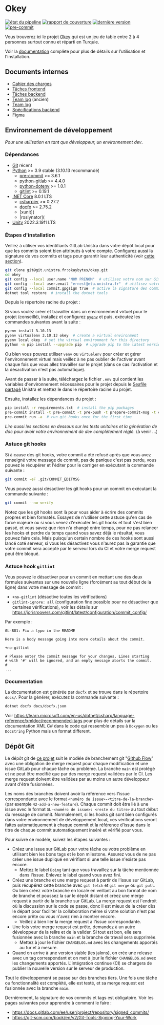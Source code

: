 # Okey

[![état du pipeline](https://git.unistra.fr/okaybytes/okey/badges/main/pipeline.svg)](https://git.unistra.fr/okaybytes/okey/-/commits/main)
[![rapport de couverture](https://git.unistra.fr/okaybytes/okey/badges/main/coverage.svg)](https://git.unistra.fr/okaybytes/okey/coverage)
[![dernière version](https://git.unistra.fr/okaybytes/okey/-/badges/release.svg)](https://git.unistra.fr/okaybytes/okey/-/releases/permalink/latest)
[![pre-commit](https://img.shields.io/badge/pre--commit-enabled-brightgreen?logo=pre-commit)](https://github.com/pre-commit/pre-commit)

Vous trouverez ici le projet [Okey](https://git.unistra.fr/okaybytes/okey) qui est un jeu de table entre 2 à 4 personnes surtout connu et réparti en Turquie.

Voir la [documentation](https://okaybytes.pages.unistra.fr/okey) complète pour plus de détails sur l'utilisation et l'installation.

## Documents internes

* [Cahier des charges](https://docs.google.com/document/d/1Rsr_0wPjUDgFJGwcGmsh3udF6GZKAEvckagoF2dQsZc/edit?usp=sharing)
* [Tâches frontend](https://docs.google.com/document/d/1juRMyaspqpbGG-6astmrf9sYpfhF4I-d_2sC1IXX4jM/edit?usp=sharing)
* [Tâches backend](https://docs.google.com/document/d/1tw6rdk8RJixN4Gf4Xx8rJSAIJKp01h6838isS8QlBjY/edit?usp=sharing)
* [Team log](https://docs.google.com/spreadsheets/d/1c_RrIB0kDTPiEfFVfjjMwCOlqc8TLVP4LDvLlRVz5Ng/edit?usp=sharing) (ancien)
* [Team log](https://docs.google.com/spreadsheets/d/1Lx6XSw-6TPpPX6M-f2ByZmqWlIIDPr0a4ye2qn6C0Tg/edit?usp=sharing)
* [Spécifications backend](https://docs.google.com/document/d/138RZhz9YMOilw_RB4Bq7qBsjzFfuHsJlgB5n1W3kzYc/edit?usp=sharing)
* [Figma](https://www.figma.com/file/ZTVmviAU1qUqfNIfh04j1V/Untitled?type=design&node-id=0%3A1&mode=design&t=2wq9oDEamRp9MzS5-1)

## Environnement de développement

*Pour une utilisation en tant que développeur, un environnement dev*.

### Dépendances

* [Git](https://git-scm.com/) récent
* [Python](https://www.python.org/) >= 3.9 stable (3.10.13 recommandé)
  * [pre-commit](https://pre-commit.com/) >= 3.6.1
  * [python-gitlab](https://python-gitlab.readthedocs.io/en/v4.4.0/) >= 4.4.0
  * [python-dotenv](https://pypi.org/project/python-dotenv/) >= 1.0.1
  * [gitlint](https://jorisroovers.com/gitlint/latest/) >= 0.19.1
* [.NET Core](https://dotnet.microsoft.com/en-us/download) 8.0.1 LTS
  * [csharpier](https://csharpier.com/) >= 0.27.2
  * [docfx](https://dotnet.github.io/docfx/index.html) >= 2.75.2
  * [xunit](
  * [roslynator](
* [Unity](https://unity.com/fr) 2022.3.19f1 LTS

### Étapes d'installation

Veillez à utiliser vos identifiants GitLab Unistra dans votre dépôt local pour que les commits soient bien attribués à votre compte. Configurez aussi la signature de vos commits et tags pour garantir leur authenticité (voir [cette section](#dépôt-git)).

```sh
git clone git@git.unistra.fr:okaybytes/okey.git
cd okey
git config --local user.name "NOM PRENOM"  # utilisez votre nom sur GitLab Unistra
git config --local user.email "ernest@etu.unistra.fr"  # utilisez votre email sur GitLab Unistra
git config --local commit.gpgsign true  # active la signature des commits automatique
dotnet tool restore  # install the dotnet tools

```

Depuis le répertoire racine du projet :

Si vous voulez créer et travailler dans un environnement virtuel pour le projet (conseillé), installez et configurez [`pyenv`](https://github.com/pyenv/pyenv?tab=readme-ov-file#installation) et puis, exécutez les commandes suivantes avant la suite :

```sh
pyenv install 3.10.13
pyenv virtualenv 3.10.13 okey  # create a virtual environment
pyenv local okey  # set the virtual environment for this directory
python -m pip install --upgrade pip  # upgrade pip to the latest version
```

Ou bien vous pouvez utiliser `venv` ou `virtuelenv` pour créer et gérer l'environnement virtuel mais veillez à ne pas oublier de l'activer avant chaque fois que vous allez travailler sur le projet (dans ce cas l'activation et la désactivation n'est pas automatique).

Avant de passer à la suite, téléchargez le fichier `.env` qui contient les variables d'environnement nécessaires pour le projet depuis le [Seafile partagé](https://seafile.unistra.fr/smart-link/2ab30c65-6f80-4575-a26b-90b170481569/) Unistra et mettez le dans le répertoire racine du projet.

Ensuite, installez les dépendances du projet :

```sh
pip install -r requirements.txt  # install the pip packages
pre-commit install -t pre-commit -t pre-push -t prepare-commit-msg -t commit-msg  # install git hooks
pre-commit run -a  # run git hooks once for the first time
```

*Lire aussi les sections en dessous sur les tests unitaires et la génération de doc pour avoir votre environnement de dev complètement réglé.* (à venir ...)

### Astuce git hooks

Si à cause des git hooks, votre commit a été refusé après que vous avez renseigné votre message de commit, pas de panique c'est pas perdu, vous pouvez le récupérer et l'éditer pour le corriger en exécutant la commande suivante :

```sh
git commit -eF .git/COMMIT_EDITMSG
```

Vous pouvez aussi désactiver les git hooks pour un commit en exécutant la commande suivante :

```sh
git commit --no-verify
```

Notez que les git hooks sont là pour vous aider à écrire des commits propres et bien formatés. Essayez de n'utiliser cette astuce qu'en cas de force majeure ou si vous venez d'exécuter les git hooks et tout s'est bien passé, et vous savez que rien n'a changé entre temps, pour ne pas relancer les hooks et perdre du temps quand vous savez déjà le résultat, vous pouvez faire cela. Mais puisqu'un certain nombre de ces hooks sont aussi lancé coté serveur, si vous les désactivez vous n'aurez pas la garantie que votre commit sera accepté par le serveur lors du CI et votre merge request peut être bloqué.

### Astuce hook `gitlint`

Vous pouvez le désactiver pour un commit en mettant une des deux formules suivantes sur une nouvelle ligne (forcément au tout début de la ligne) dans votre message de commit :

* `+no-gitlint` (désactive toutes les vérifications)
* `gitlint-ignore: all` (configuration fine possible pour ne désactiver que certaines vérifications), voir les détails sur <https://jorisroovers.com/gitlint/latest/configuration/commit_config/>

Par exemple :

```git
GL-881: Fix a typo in the README

Here is a body message going into more details about the commit.

+no-gitlint

# Please enter the commit message for your changes. Lines starting
# with '#' will be ignored, and an empty message aborts the commit.
#
...
```

### Documentation

La documentation est générée par `docfx` et se trouve dans le répertoire `docs/`. Pour la générer, exécutez la commande suivante :

```sh
dotnet docfx docs/docfx.json
```

Voir <https://learn.microsoft.com/en-us/dotnet/csharp/language-reference/xmldoc/recommended-tags> pour plus de détails sur la documentation XML C# dans le code qui ressemble un peu à `Doxygen` ou les `Docstring` Python mais un format different.

## Dépôt Git

Le dépôt git de [ce projet](https://git.unistra.fr/okaybytes/okey) suit le modèle de branchement git "[Github Flow](https://docs.github.com/en/get-started/using-github/github-flow)" avec une obligation de merge request pour chaque modification et une issue GitLab pour chaque tâche ou problème. La branche `main` est protégé et ne peut être modifié que par des merge request validées par le CI. Les merge request doivent être validées par au moins un autre développeur avant d'être fusionnées.

Les noms des branches doivent avoir la référence vers l'issue correspondante avec le format `<numéro de issue>-<titre-de-la-branche>` (par exemple `42-add-a-new-feature`). Chaque commit doit être lié à une issue avec le format `GL-<numéro de issue>: <reste du titre>` au tout début du message de commit. Normalement, si les hooks git sont bien configurés dans votre environnement de développement local, ces vérifications seront faites automatiquement à chaque commit et la référence d'issue dans le titre de chaque commit automatiquement inséré et vérifié pour vous.

Pour suivre ce modèle, suivez les étapes suivantes :

* Créez une issue sur GitLab pour votre tâche ou votre problème en utilisant bien les bons tags et le bon milestone. Assurez vous de ne pas créer une issue dupliqué en vérifiant si une telle issue n'existe pas encore.
  * Mettez le label `Doing` tant que vous travaillez sur la tâche mentionnée dans l'issue. Enlevez le label quand vous avez fini.
* Créez une branche et une merge request à partir de l'issue sur GitLab, puis récupérez cette branche avec `git fetch` et `git merge` ou `git pull`. Ou bien créez votre branche en locale en veillant au bon format de nom de branche et poussez la sur le dépôt distant et créez une merge request à partir de la branche sur GitLab. La merge request est l'endroit où la discussion sur le code se passe, donc il est mieux de la créer dès le départ pour faciliter la collaboration même si votre solution n'est pas encore prête ou vous n'avez rien à montrer encore.
  * Veillez à bien lier la merge request à l'issue correspondante.
* Une fois votre merge request est prête, demandez à un autre développeur de la relire et de la valider. Si tout est bon, elle sera fusionnée avec la branche `main` et la branche de travail sera supprimée.
  * Mettez à jour le fichier `CHANGELOG.md` avec les changements apportés au fur et à mesure.
* Quand on arrive à une version stable (les jalons), on crée une release avec un tag correspondant et on met à jour le fichier `CHANGELOG.md` avec les changements apportés. L'intégration continue (CI) se chargera de publier la nouvelle version sur le serveur de production.

Tout le développement se passe sur des branches tiers. Une fois une tâche ou fonctionnalité est complété, elle est testé, et sa merge request est fusionnée avec la branche `main`.

Dernièrement, la signature de vos commits et tags est obligatoire. Voir les pages suivantes pour apprendre à comment le faire :

* <https://docs.gitlab.com/ee/user/project/repository/signed_commits/>
* <https://git-scm.com/book/en/v2/Git-Tools-Signing-Your-Work>

